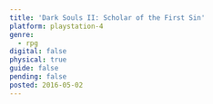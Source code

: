 ```yaml
---
title: 'Dark Souls II: Scholar of the First Sin'
platform: playstation-4
genre:
  - rpg
digital: false
physical: true
guide: false
pending: false
posted: 2016-05-02
---
```

